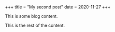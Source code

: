 +++
title = "My second post"
date = 2020-11-27
+++

This is some blog content.
<!-- more -->
This is the rest of the content.
